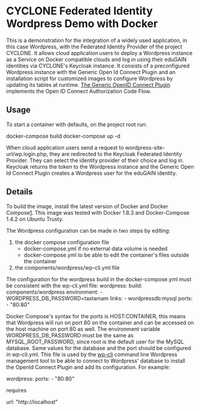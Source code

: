 CYCLONE Federated Identity Wordpress Demo with Docker
=====================================================
This is a demonstration for the integration of a widely used application, in this case Wordpress, with the Federated Identity Provider of the project CYCLONE. It allows cloud application users to deploy a Wordpress instance as a Service on Docker compatible clouds and log in using their eduGAIN identities via CYCLONE's Keycloak instance. It consists of a preconfigured Wordpress instance with the Generic Open Id Connect Plugin and an installation script for customized images to configure Wordpress by updating its tables at runtime. [The Generic OpenID Connect Plugin](https://wordpress.org/plugins/generic-openid-connect/) implements the Open ID Connect Authorization Code Flow. 
 
Usage
-----
To start a container with defaults, on the project root run:

docker-compose build
docker-compose up -d

When cloud application users send a request to wordpress-site-url/wp.login.php, they are redirected to the Keycloak Federated Identity Provider. They can select the identity provider of their choice and log in. Keycloak returns the token to the Wordpress instance and the Generic Open Id Connect Plugin creates a Wordpress user for the eduGAIN identity.

Details
-------
To build the image, install the latest version of Docker and Docker Compose[1]. This image was tested with Docker 1.8.3 and Docker-Compose 1.4.2 on Ubuntu Trusty.

The Wordpress configuration can be made in two steps by editing: 
1. the docker compose configuration file
	- docker-compose.yml if no external data volume is needed
	- docker-compose.yml to be able to edit the container's files outside the container
2. the components/wordpress/wp-cli.yml file

The configuration for the wordpress build in the docker-compose.yml must be consistent with the wp-cli.yml file:
wordpress:
  build: components/wordpress
  environment:
    - WORDPRESS_DB_PASSWORD=tastamam
  links:
    - wordpressdb:mysql
  ports:
    - "80:80"

Docker Compose's syntax for the ports is HOST:CONTAINER, this means that Wordpress will run on port 80 on the container and can be accessed on the host machine on port 80 as well. The environment variable WORDPRESS_DB_PASSWORD must be the same as MYSQL_ROOT_PASSWORD, since root is the default user for the MySQL database. 
Same values for the database and the port should be configured in wp-cli.yml. This file is used by the [wp-cli](http://wp-cli.org/) command line Wordpress management tool to be able to connect to Wordpress' database to install the OpenId Connect Plugin and add its configuration. For example:

wordpress:
  ports:
    - "80:80"
    
requires

url: "http://localhost" 

[1]:(https://docs.docker.com/compose/install/) "Installation Docker and Docker Compose"
